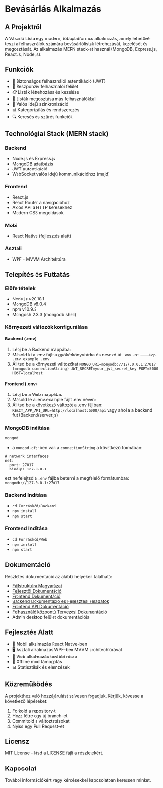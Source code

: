 # Bevásárlás Alkalmazás

## A Projektről

A Vásárló Lista egy modern, többplatformos alkalmazás, amely lehetővé teszi a felhasználók számára bevásárlólisták létrehozását, kezelését és megosztását. Az alkalmazás MERN stack-et használ (MongoDB, Express.js, React.js, Node.js).

## Funkciók

- 🔐 Biztonságos felhasználói autentikáció (JWT)
- 📱 Reszponzív felhasználói felület
- 📋 Listák létrehozása és kezelése
- 👥 Listák megosztása más felhasználókkal
- 🔄 Valós idejű szinkronizáció
- 📊 Kategorizálás és rendszerezés
- 🔍 Keresés és szűrés funkciók

## Technológiai Stack (MERN stack)

### Backend

- Node.js és Express.js
- MongoDB adatbázis
- JWT autentikáció
- WebSocket valós idejű kommunikációhoz (majd)

### Frontend

- React.js
- React Router a navigációhoz
- Axios API a HTTP kérésekhez
- Modern CSS megoldások

### Mobil

- React Native (fejlesztés alatt)

### Asztali

- WPF - MVVM Architektúra

## Telepítés és Futtatás

### Előfeltételek

- Node.js v20.18.1
- MongoDB v8.0.4
- npm v10.9.2
- Mongosh 2.3.3 (mongodb shell)

### Környezeti változók konfigurálása

#### Backend (.env)

1. Lépj be a Backend mappába:
2. Másold ki a .env fájlt a gyökérkönyvtárba és nevezd át `.env` -re --->```cp .env.example .env```
3. Állítsd be a környezeti változókat
`MONGO_URI=mongodb://127.0.0.1:27017 (mongodb connectionString)
JWT_SECRET=your_jwt_secret_key
PORT=5000
HOST=localhost`

#### Frontend (.env)

1. Lépj be a Web mappába:
2. Másold le a .env.example fájlt .env néven:
3. Állítsd be a következő változót a .env fájlban: `REACT_APP_API_URL=http://localhost:5000/api` vagy ahol a a backend fut (Backend/server.js)

### MongoDB indítása

``` bash
mongod
```

- a `mongod.cfg`-ben van a `connectionString` a következő formában:

```
# network interfaces
net:
  port: 27017
  bindIp: 127.0.0.1
```

ezt ne felejtsd a `.env` fájlba betenni a megfelelő formátumban: `mongodb://127.0.0.1:27017`

### Backend Indítása

- ```cd Forráskód/Backend```
- ```npm install```
- ```npm start```

### Frontend Indítása

- ```cd Forráskód/Web```
- ```npm install```
- ```npm start```

## Dokumentáció

Részletes dokumentáció az alábbi helyeken található:

- [Fájlstruktúra Magyarázat](Dokumentáció/Fejlesztői%20napló/fileStructure.md)
- [Fejlesztői Dokumentáció](Dokumentáció/Fejlesztői%20napló/tervezés.md)
- [Frontend Dokumentáció](Forráskód/Web/web-app/README.md)
- [Backend Dokumentáció és Fejlesztési Feladatok](Dokumentáció/Fejlesztői%20napló/development.md)
- [Frontend API Dokumentáció](Dokumentáció/Fejlesztői%20napló/api/frontend-api.md)
- [Felhasználó központú Tervezési Dokumentáció](Dokumentáció/Fejlesztői%20napló/felhasznalo-kozpontu-tervezes.md)
- [Admin desktop felület dokumentációja](Dokumentáció/Fejlesztői%20napló/admin-desktop-mvvm-wpf-csharp.md)

## Fejlesztés Alatt

- 📱 Mobil alkalmazás React Native-ben
- 🖥️ Asztali alkalmazás WPF-ben MVVM architechtúrával
- 🛜 Web alkalmazás további része
- 🔄 Offline mód támogatás
- 📊 Statisztikák és elemzések

## Közreműködés

A projekthez való hozzájárulást szívesen fogadjuk. Kérjük, kövesse a következő lépéseket:

1. Forkold a repository-t
2. Hozz létre egy új branch-et
3. Commitold a változtatásokat
4. Nyiss egy Pull Request-et

## Licensz

MIT License - lásd a LICENSE fájlt a részletekért.

## Kapcsolat

További információkért vagy kérdésekkel kapcsolatban keressen minket.
